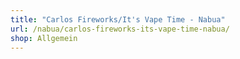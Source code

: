 ```yaml
---
title: "Carlos Fireworks/It's Vape Time - Nabua"
url: /nabua/carlos-fireworks-its-vape-time-nabua/
shop: Allgemein
---
```


